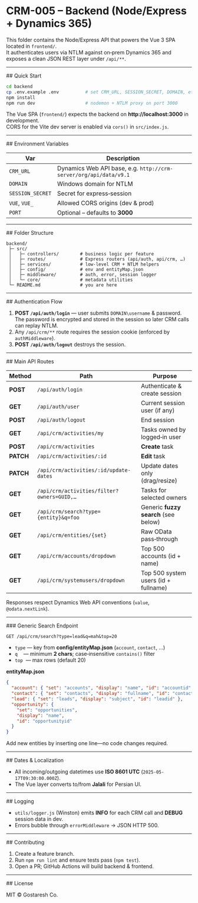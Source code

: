 # CRM-005 – Backend (Node/Express + Dynamics 365)

This folder contains the Node/Express API that powers the Vue 3 SPA located in `frontend/`.  
It authenticates users via NTLM against on‑prem Dynamics 365 and exposes a clean JSON REST layer under `/api/**`.

---

## Quick Start

```bash
cd backend
cp .env.example .env          # set CRM_URL, SESSION_SECRET, DOMAIN, etc.
npm install
npm run dev                   # nodemon + NTLM proxy on port 3000
```

The Vue SPA (`frontend/`) expects the backend on **http://localhost:3000** in development.  
CORS for the Vite dev server is enabled via `cors()` in `src/index.js`.

---

## Environment Variables

| Var              | Description                                                       |
| ---------------- | ----------------------------------------------------------------- |
| `CRM_URL`        | Dynamics Web API base, e.g. `http://crm-server/org/api/data/v9.1` |
| `DOMAIN`         | Windows domain for NTLM                                           |
| `SESSION_SECRET` | Secret for express‑session                                        |
| `VUE`, `VUE_`    | Allowed CORS origins (dev & prod)                                 |
| `PORT`           | Optional – defaults to **3000**                                   |

---

## Folder Structure

```
backend/
 ├─ src/
 │   ├─ controllers/        # business logic per feature
 │   ├─ routes/             # Express routers (api/auth, api/crm, …)
 │   ├─ services/           # low‑level CRM + NTLM helpers
 │   ├─ config/             # env and entityMap.json
 │   ├─ middleware/         # auth, error, session logger
 │   └─ core/               # metadata utilities
 └─ README.md               # you are here
```

---

## Authentication Flow

1. **POST `/api/auth/login`** — user submits `DOMAIN\username` & password.  
   The password is encrypted and stored in the session so later CRM calls can replay NTLM.
2. Any `/api/crm/**` route requires the session cookie (enforced by `authMiddleware`).
3. **POST `/api/auth/logout`** destroys the session.

---

## Main API Routes

| Method    | Path                                       | Purpose                              |
| --------- | ------------------------------------------ | ------------------------------------ |
| **POST**  | `/api/auth/login`                          | Authenticate & create session        |
| **GET**   | `/api/auth/user`                           | Current session user (if any)        |
| **POST**  | `/api/auth/logout`                         | End session                          |
| **GET**   | `/api/crm/activities/my`                   | Tasks owned by logged‑in user        |
| **POST**  | `/api/crm/activities`                      | **Create** task                      |
| **PATCH** | `/api/crm/activities/:id`                  | **Edit** task                        |
| **PATCH** | `/api/crm/activities/:id/update-dates`     | Update dates only (drag/resize)      |
| **GET**   | `/api/crm/activities/filter?owners=GUID,…` | Tasks for selected owners            |
| **GET**   | `/api/crm/search?type={entity}&q=foo`      | Generic **fuzzy search** (see below) |
| **GET**   | `/api/crm/entities/{set}`                  | Raw OData pass‑through               |
| **GET**   | `/api/crm/accounts/dropdown`               | Top 500 accounts (id + name)         |
| **GET**   | `/api/crm/systemusers/dropdown`            | Top 500 system users (id + fullname) |

Responses respect Dynamics Web API conventions (`value`, `@odata.nextLink`).

---

### Generic Search Endpoint

```
GET /api/crm/search?type=lead&q=mah&top=20
```

- `type` — key from **config/entityMap.json** (`account`, `contact`, …)
- `q`    — minimum **2 chars**; case‑insensitive `contains()` filter
- `top`  — max rows (default 20)

**entityMap.json**

```json
{
  "account": { "set": "accounts", "display": "name", "id": "accountid" },
  "contact": { "set": "contacts", "display": "fullname", "id": "contactid" },
  "lead": { "set": "leads", "display": "subject", "id": "leadid" },
  "opportunity": {
    "set": "opportunities",
    "display": "name",
    "id": "opportunityid"
  }
}
```

Add new entities by inserting one line—no code changes required.

---

## Dates & Localization

- All incoming/outgoing datetimes use **ISO 8601 UTC** (`2025-05-17T09:30:00.000Z`).
- The Vue layer converts to/from **Jalali** for Persian UI.

---

## Logging

- `utils/logger.js` (Winston) emits **INFO** for each CRM call and **DEBUG** session data in dev.
- Errors bubble through `errorMiddleware` → JSON HTTP 500.

---

## Contributing

1. Create a feature branch.
2. Run `npm run lint` and ensure tests pass (`npm test`).
3. Open a PR; GitHub Actions will build backend & frontend.

---

## License

MIT © Gostaresh Co.
